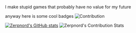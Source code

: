 I make stupid games that probably have no value for my future

anyway here is some cool badges
![Contribution](https://activity-graph.herokuapp.com/graph?username=Zerpnord&theme=react-dark&hide_border=true&area=true)

[![Zerpnord's GitHub stats](https://github-readme-stats.vercel.app/api?username=Zerpnord&show_icons=true&theme=react-dark)](https://github.com/anuraghazra/github-readme-stats)
![Zerpnord's Contribution Stats](https://github-readme-streak-stats.herokuapp.com/?user=Zerpnord&theme=react-dark)
